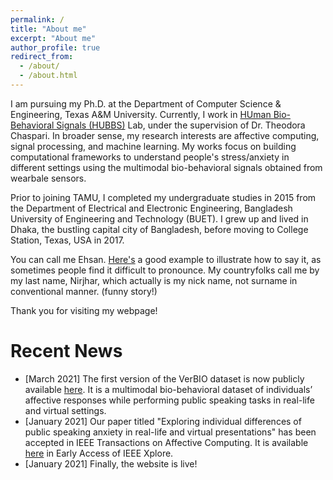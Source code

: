 ```yaml
---
permalink: /
title: "About me"
excerpt: "About me"
author_profile: true
redirect_from: 
  - /about/
  - /about.html
---
```


I am pursuing my Ph.D. at the Department of Computer Science & Engineering, Texas A&M University. 
Currently, I work in [HUman Bio-Behavioral Signals (HUBBS)](https://hubbs.engr.tamu.edu/) Lab, under the supervision of Dr. Theodora Chaspari. 
In broader sense, my research interests are affective computing, signal processing, and machine learning. 
My works focus on building computational frameworks to understand people's stress/anxiety in different settings using the multimodal bio-behavioral signals obtained from wearbale sensors. 


Prior to joining TAMU, I completed my undergraduate studies in 2015 from the Department of Electrical and Electronic Engineering, Bangladesh University of Engineering and Technology (BUET).
I grew up and lived in Dhaka, the bustling capital city of Bangladesh, before moving to College Station, Texas, USA in 2017.

You can call me Ehsan. [Here's](https://www.pronouncenames.com/Ehsan) a good example to illustrate how to say it, as sometimes people find it difficult to pronounce. 
My countryfolks call me by my last name, Nirjhar, which actually is my nick name, not surname in conventional manner. (funny story!)

Thank you for visiting my webpage!


Recent News
======
* [March 2021] The first version of the VerBIO dataset is now publicly available [here](https://hubbs.engr.tamu.edu/resources/verbio-dataset/). It is a multimodal bio-behavioral dataset of individuals’ affective responses while performing public speaking tasks in real-life and virtual settings.
* [January 2021] Our paper titled "Exploring individual differences of public speaking anxiety in real-life and virtual presentations" has been accepted in IEEE Transactions on Affective Computing. It is available [here](https://ieeexplore.ieee.org/document/9311251) in Early Access of IEEE Xplore.
* [January 2021] Finally, the website is live!
